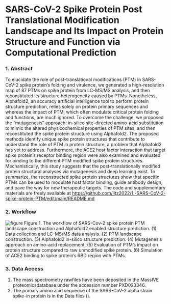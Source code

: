 # SARS-CoV-2 Spike Protein Post Translational Modification Landscape and Its Impact on Protein Structure and Function via Computational Prediction

### 1. Abstract

To elucidate the role of post-translational modifications (PTM) in SARS-CoV-2 spike protein’s folding and virulence, we generated a high-resolution map of 87 PTMs on spike protein from LC-MS/MS analysis, and then reconstituted its structure heterogeneity caused by PTMs. Nonetheless, Alphafold2, an accuracy artificial intelligence tool to perform protein structure prediction, relies solely on protein primary sequences and whereas the impact of PTM, which often modulate critical protein folding and functions, are much ignored. To overcome the challenge, we proposed the “mutagenesis” approach: in-silico site-directed amino-acid substitution to mimic the altered physicochemical properties of PTM sites, and then reconstituted the spike protein structure using Alphafold2. The proposed methods identify unique spike protein structures that contribute to understand the role of PTM in protein structure, a problem that Alphafold2 has yet to address. Furthermore, the ACE2 host factor interaction that target spike protein’s receptor binding region were also examined and evaluated for binding to the different PTM modified spike protein structures. Mechanistically, this study suggests that the post-translationally modified protein structural analyses via mutagenesis and deep learning exist. To summarize, the reconstructed spike protein structures show that specific PTMs can be used to modulate host factor binding, guide antibody design, and pave the way for new therapeutic targets. The code and supplementary materials are freely available at https://github.com/lltz2022/1.-SARS-CoV-2-spike-protein-PTM/edit/main/README.md


### 2. Workflow

 ![figure](https://user-images.githubusercontent.com/114552019/200271919-67b4f4d1-4c23-4ea6-99f7-f525fb9cdbd4.jpg)
Figure 1. The workflow of SARS-Cov-2 spike protein PTM landscape construction and Alphafold2 enabled structure prediction. (1) Data collection and LC-MS/MS data analysis. (2) PTM landscape construction. (3) Alphafold2 in-silico structure prediction. (4) Mutagenesis approach on amino-acid replacement. (5) Evaluation of PTM’s impact on protein structure compared to raw unmodified spike protein. (6) Simulation of ACE2 binding to spike protein’s RBD region with PTMs.

### 3. Data Access
1) The mass spectrometry rawfiles have been deposited in the MassIVE proteomicsdatabase under the accession number PXD023346.
2) The primary amino acid sequence of the SARS-CoV-2 alpha strain spike-in protein is in the Data files (). 
